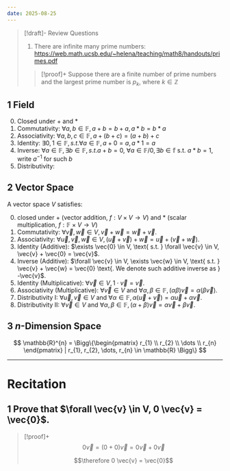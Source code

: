 ```yaml
---
date: 2025-08-25
---
```

> [!draft]-
> Review Questions
> 
> 1. There are infinite many prime numbers:
> <https://web.math.ucsb.edu/~helena/teaching/math8/handouts/primes.pdf>
> > [!proof]+
> > Suppose there are a finite number of prime numbers and the largest prime number is $p_{k}$, where $k \in \mathbb{Z}$
> > 
> > 

## 1 Field

0. Closed under $+$ and $*$
1. Commutativity: $\forall{a, b} \in \mathbb{F}, a + b = b + a, a * b = b * a$
2. Associativity: $\forall{a, b, c} \in \mathbb{F}, a + (b + c) = (a + b) + c$
3. Identity: $\exists{0, 1} \in \mathbb{F}, s.t. \forall{a} \in \mathbb{F}, a + 0 = a, a * 1 = a$
4. Inverse: $\forall{a} \in \mathbb{F}, \exists{b} \in \mathbb{F}, s.t. a + b = 0$,
$\forall{a} \in \mathbb{F} / {0}, \exists{b} \in \mathbb{f} \text{ s.t. } a * b = 1, \text{ write } a^{-1} \text{ for such } b$
5. Distributivity: 

## 2 Vector Space

A vector space $V$ satisfies:

0. closed under $+$ (vector addition, $f: V \times V \to V$) and $*$ (scalar multiplication, $f: \mathbb{F} \times V \to V$)
1. Commutativity: $\forall \vec{v}, \vec{w} \in V, \vec{v} + \vec{w} = \vec{w} +\vec{v}$. 
2. Associativity: $\forall \vec{u}, \vec{v}, \vec{w} \in V, (\vec{u} + \vec{v}) + \vec{w} = \vec{u} + (\vec{v} + \vec{w})$. 
3. Identity (Additive): $\exists \vec{0} \in V, \text{ s.t. } \forall \vec{v} \in V, \vec{v} + \vec{0} = \vec{v}$. 
4. Inverse (Additive): $\forall \vec{v} \in V, \exists \vec{w} \in V, \text{ s.t. } \vec{v} + \vec{w} = \vec{0} \text{. We denote such additive inverse as } -\vec{v}$. 
5. Identity (Multiplicative): $\forall \vec{v} \in V, 1 \cdot \vec{v} = \vec{v}$. 
6. Associativity (Multiplicative): $\forall \vec{v} \in V \text{ and } \forall \alpha, \beta \in \mathbb{F}, (\alpha\beta)\vec{v} = \alpha(\beta \vec{v})$. 
7. Distributivity I: $\forall \vec{u}, \vec{v} \in V \text{ and } \forall \alpha \in \mathbb{F}, \alpha(\vec{u} + \vec{v}) = \alpha \vec{u} + \alpha \vec{v}$. 
8. Distributivity II: $\forall \vec{v} \in V \text{ and } \forall \alpha, \beta \in \mathbb{F}, (\alpha + \beta)\vec{v} = \alpha \vec{v} + \beta  \vec{v}$. 

## 3 $n$-Dimension Space

$$
\mathbb{R}^{n} = \Bigg\{\begin{pmatrix}
r_{1}  \\
r_{2} \\
\dots \\
r_{n}
\end{pmatrix} | r_{1}, r_{2}, \dots, r_{n} \in \mathbb{R}
\Bigg\}
$$

---

# Recitation

## 1 Prove that $\forall \vec{v} \in V, 0 \vec{v} = \vec{0}$. 

> [!proof]+
> $$
> 0 \vec{v} = (0 + 0) \vec{v} = 0 \vec{v} + 0 \vec{v}
> $$
> 
> $$\therefore 0 \vec{v} = \vec{0}$$